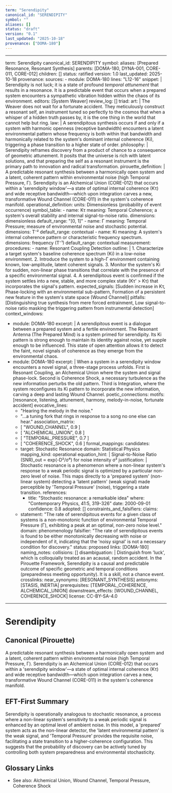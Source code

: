 ```yaml
---
term: "Serendipity"
canonical_id: "SERENDIPITY"
symbol: ""
aliases: []
status: "draft"
version: "0.1"
last_updated: "2025-10-18"
provenance: ["DOMA-180"]
---
```


---
term: Serendipity
canonical_id: SERENDIPITY
symbol: 
aliases: [Prepared Resonance, Resonant Synthesis]
parents: [DOMA-180, DYNA-001, CORE-011, CORE-012]
children: []
status: ratified
version: 1.0
last_updated: 2025-10-18
provenance:
  sources:
    - module: DOMA-180
      lines: "L12-16"
      snippet: |
        Serendipity is not luck; it is a state of profound *temporal attunement* that results in a resonance. It is a predictable event that occurs when a prepared system encounters a sympathetic vibration hidden within the chaos of its environment.
  editors: [System Weaver]
  review_log: []
triad:
  art: |
    The Weaver does not wait for a fortunate accident. They meticulously construct a resonant self, an instrument tuned so perfectly to the cosmos that when a whisper of a hidden truth passes by, it is the one thing in the world that cannot help but ring.
  law: |
    A serendipitous synthesis occurs if and only if a system with harmonic openness (receptive bandwidth) encounters a latent environmental pattern whose frequency is both within that bandwidth and harmonically related to the system's dominant internal coherence (Ki), triggering a phase transition to a higher state of order.
  philosophy: |
    Serendipity reframes discovery from a product of chance to a consequence of geometric attunement. It posits that the universe is rich with latent solutions, and that preparing the self as a resonant instrument is the primary path to innovation and radical transformation.
pirouette_definition: |
  A predictable resonant synthesis between a harmonically open system and a latent, coherent pattern within environmental noise (high Temporal Pressure, Γ). Serendipity is an Alchemical Union (CORE-012) that occurs within a 'serendipity window'—a state of optimal internal coherence (Kτ) and wide receptive bandwidth—which upon integration carves a new, transformative Wound Channel (CORE-011) in the system's coherence manifold.
operational_definition:
  units: Dimensionless (probability of event occurrence)
  symbol_table:
    - name: Kτ
      meaning: Temporal Coherence; a system's overall stability and internal signal-to-noise ratio.
      dimensions: dimensionless
      default_range: "[0, 1]"
    - name: Γ
      meaning: Temporal Pressure; measure of environmental noise and stochastic potential.
      dimensions: T⁻²
      default_range: contextual
    - name: Ki
      meaning: A system's internal coherence pattern or characteristic frequency spectrum.
      dimensions: frequency (T⁻¹)
      default_range: contextual
  measurement:
    procedures:
      - name: Resonant Coupling Detection
        outline: |
          1. Characterize a target system's baseline coherence spectrum (Ki) in a low-noise environment.
          2. Introduce the system to a high-Γ environment containing known, low-amplitude, latent coherent signals.
          3. Monitor the system's Ki for sudden, non-linear phase transitions that correlate with the presence of a specific environmental signal.
          4. A serendipitous event is confirmed if the system settles into a new, stable, and more complex state (Kτ' > Kτ) that incorporates the signal's pattern.
        expected_signals: [Sudden increase in Kτ, Phase-locking with an environmental sub-pattern, Formation of a persistent new feature in the system's state space (Wound Channel)]
        pitfalls: [Distinguishing true synthesis from mere forced entrainment, Low signal-to-noise ratio masking the triggering pattern from instrumental detection]
context_windows:
  - module: DOMA-180
    excerpt: |
      A serendipitous event is a dialogue between a prepared system and a fertile environment. The Resonant Antenna (The Prepared Mind) is a system primed for serendipity. Its Ki pattern is strong enough to maintain its identity against noise, yet supple enough to be influenced. This state of open attention allows it to detect the faint, novel signals of coherence as they emerge from the environmental chaos.
  - module: DOMA-180
    excerpt: |
      When a system in a serendipity window encounters a novel signal, a three-stage process unfolds. First is Resonant Coupling, an Alchemical Union where the system and signal phase-lock. Second is Coherence Shock, a necessary turbulence as the new information perturbs the old pattern. Third is Integration, where the system reconfigures its Ki pattern to incorporate the new information, carving a deep and lasting Wound Channel.
poetic_connections:
  motifs: [resonance, listening, attunement, harmony, melody-in-noise, fortunate accident]
  evocative_lines:
    - "Hearing the melody in the noise."
    - "...a tuning fork that rings in response to a song no one else can hear."
  association_matrix:
    - [ "WOUND_CHANNEL", 0.9 ]
    - [ "ALCHEMICAL_UNION", 0.8 ]
    - [ "TEMPORAL_PRESSURE", 0.7 ]
    - [ "COHERENCE_SHOCK", 0.6 ]
formal_mappings:
  candidates:
    - target: Stochastic Resonance
      domain: Statistical Physics
      mapping_kind: operational
      equation_hint: |
        Signal-to-Noise Ratio (SNR)_out ∝ exp(-D²/σ⁴) for noise intensity σ²
      justification: |
        Stochastic resonance is a phenomenon where a non-linear system's response to a weak periodic signal is optimized by a particular non-zero level of noise. This maps directly to a 'prepared system' (non-linear system) detecting a 'latent pattern' (weak signal) made perceptible by 'Temporal Pressure' (noise), triggering a state transition.
      references:
        - title: "Stochastic resonance: a remarkable idea"
          where: "Contemporary Physics, 41:5, 319-326"
          date: 2000-09-01
      confidence: 0.8
  adopted: []
constraints_and_falsifiers:
  claims:
    - statement: "The rate of serendipitous events for a given class of systems is a non-monotonic function of environmental Temporal Pressure (Γ), exhibiting a peak at an optimal, non-zero noise level."
      domain: phenomenology
      falsifier: "The rate of serendipitous events is found to be either monotonically decreasing with noise or independent of it, indicating that the 'noisy signal' is not a necessary condition for discovery."
      status: proposed
      links: [DOMA-180]
naming_notes:
  collisions: []
  disambiguation: |
    Distinguish from 'luck', which is colloquially treated as an acausal, random accident. In the Pirouette Framework, Serendipity is a causal and predictable outcome of specific geometric and temporal conditions (preparedness meeting opportunity). It is a skill, not a chance event.
crosslinks:
  near_synonyms: [RESONANT_SYNTHESIS]
  antonyms: [STASIS, INERTIA]
  prerequisites: [TEMPORAL_COHERENCE, ALCHEMICAL_UNION]
  downstream_effects: [WOUND_CHANNEL, COHERENCE_SHOCK]
license: CC-BY-SA-4.0
---

# Serendipity

## Canonical (Pirouette)
A predictable resonant synthesis between a harmonically open system and a latent, coherent pattern within environmental noise (high Temporal Pressure, Γ). Serendipity is an Alchemical Union (CORE-012) that occurs within a 'serendipity window'—a state of optimal internal coherence (Kτ) and wide receptive bandwidth—which upon integration carves a new, transformative Wound Channel (CORE-011) in the system's coherence manifold.

## EFT-First Summary
Serendipity is operationally analogous to stochastic resonance, a process where a non-linear system's sensitivity to a weak periodic signal is enhanced by an optimal level of ambient noise. In this model, a 'prepared' system acts as the non-linear detector, the 'latent environmental pattern' is the weak signal, and 'Temporal Pressure' provides the requisite noise, facilitating a state transition to a higher-coherence configuration. This suggests that the probability of discovery can be actively tuned by controlling both system preparedness and environmental stochasticity.

## Glossary Links
- See also: Alchemical Union, Wound Channel, Temporal Pressure, Coherence Shock